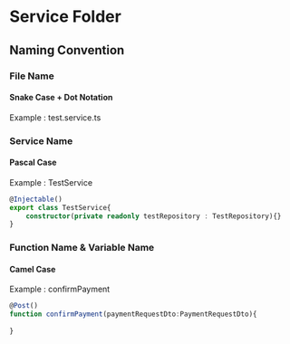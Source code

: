 
# Service Folder
## Naming Convention
### File Name
#### Snake Case + Dot Notation
Example : test.service.ts

### Service Name
#### Pascal Case
Example : TestService
``` Typescript
@Injectable()
export class TestService{
    constructor(private readonly testRepository : TestRepository){}
}
```

### Function Name & Variable Name
#### Camel Case
Example : confirmPayment
``` Typescript
@Post()
function confirmPayment(paymentRequestDto:PaymentRequestDto){
   
}
```